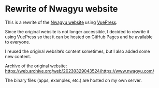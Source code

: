 # Rewrite of Nwagyu website

This is a rewrite of the [Nwagyu website](https://nwagyu.com) using
[VuePress](https://vuepress.vuejs.org/).

Since the original website is not longer accessible, I decided to rewrite it
using VuePress so that it can be hosted on GitHub Pages and be available to
everyone.

I reused the original website’s content sometimes, but I also added some new
content.

Archive of the original website: https://web.archive.org/web/20230329043524/https://www.nwagyu.com/

The binary files (apps, examples, etc.) are hosted on my own server.
